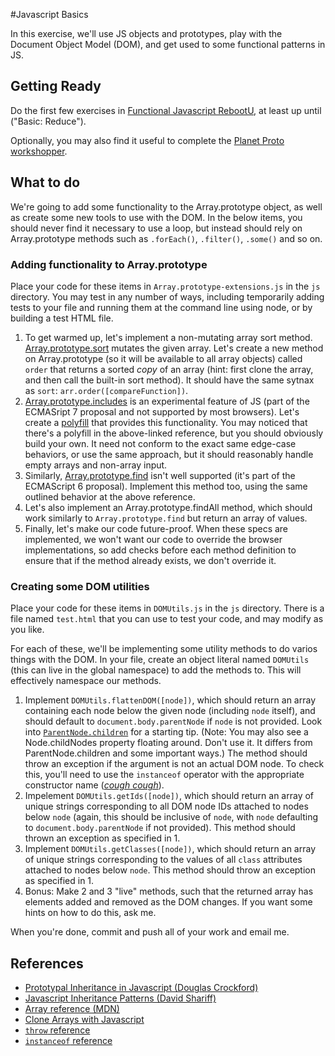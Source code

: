#Javascript Basics

In this exercise, we'll use JS objects and prototypes, play with the Document Object Model (DOM), and get used to some functional patterns in JS.

## Getting Ready
Do the first few exercises in [Functional Javascript RebootU](https://github.com/jesseilev/functional-javascript-rebootu), at least up until ("Basic: Reduce").

Optionally, you may also find it useful to complete the [Planet Proto workshopper](http://nodeschool.io/#workshoppers).

## What to do
We're going to add some functionality to the Array.prototype object, as well as create some new tools to use with the DOM. In the below items, you should never find it necessary to use a loop, but instead should rely on Array.prototype methods such as `.forEach()`, `.filter()`, `.some()` and so on.

### Adding functionality to Array.prototype

Place your code for these items in `Array.prototype-extensions.js` in the `js` directory. You may test in any number of ways, including temporarily adding tests to your file and running them at the command line using node, or by building a test HTML file.

1. To get warmed up, let's implement a non-mutating array sort method. [Array.prototype.sort](https://developer.mozilla.org/en-US/docs/Web/JavaScript/Reference/Global_Objects/Array/sort) mutates the given array. Let's create a new method on Array.prototype (so it will be available to all array objects) called `order` that returns a sorted *copy* of an array (hint: first clone the array, and then call the built-in sort method). It should have the same sytnax as `sort`: `arr.order([compareFunction])`.
2. [Array.prototype.includes](https://developer.mozilla.org/en-US/docs/Web/JavaScript/Reference/Global_Objects/Array/includes) is an experimental feature of JS (part of the ECMASript 7 proposal and not supported by most browsers). Let's create a [polyfill](http://en.wikipedia.org/wiki/Polyfill) that provides this functionality. You may noticed that there's a polyfill in the above-linked reference, but you should obviously build your own. It need not conform to the exact same edge-case behaviors, or use the same approach, but it should reasonably handle empty arrays and non-array input.
3. Similarly, [Array.prototype.find](https://developer.mozilla.org/en-US/docs/Web/JavaScript/Reference/Global_Objects/Array/find) isn't well supported (it's part of the ECMAScript 6 proposal). Implement this method too, using the same outlined behavior at the above reference.
4. Let's also implement an Array.prototype.findAll method, which should work similarly to `Array.prototype.find` but return an array of values.
5. Finally, let's make our code future-proof. When these specs are implemented, we won't want our code to override the browser implementations, so add checks before each method definition to ensure that if the method already exists, we don't override it.

### Creating some DOM utilities

Place your code for these items in `DOMUtils.js` in the `js` directory. There is a file named `test.html` that you can use to test your code, and may modify as you like.

For each of these, we'll be implementing some utility methods to do varios things with the DOM. In your file, create an object literal named `DOMUtils` (this can live in the global namespace) to add the methods to. This will effectively namespace our methods.

1. Implement `DOMUtils.flattenDOM([node])`, which should return an array containing each node below the given node (including `node` itself), and should default to `document.body.parentNode` if `node` is not provided. Look into [`ParentNode.children`](https://developer.mozilla.org/en-US/docs/Web/API/ParentNode/children) for a starting tip. (Note: You may also see a Node.childNodes property floating around. Don't use it. It differs from ParentNode.children and some important ways.) The method should throw an exception if the argument is not an actual DOM node. To check this, you'll need to use the `instanceof` operator with the appropriate constructor name ([*cough* *cough*](https://developer.mozilla.org/en-US/docs/Web/API/HTMLElement)).
2. Impelement `DOMUtils.getIds([node])`, which should return an array of unique strings corresponding to all DOM node IDs attached to nodes below `node` (again, this should be inclusive of `node`, with `node` defaulting to `document.body.parentNode` if not provided). This method should thrown an exception as specified in 1.
3. Implement `DOMUtils.getClasses([node])`, which should return an array of unique strings corresponding to the values of all `class` attributes attached to nodes below `node`. This method should throw an exception as specified in 1.
4. Bonus: Make 2 and 3 "live" methods, such that the returned array has elements added and removed as the DOM changes. If you want some hints on how to do this, ask me.

When you're done, commit and push all of your work and email me.

## References
* [Prototypal Inheritance in Javascript (Douglas Crockford)](http://javascript.crockford.com/prototypal.html)
* [Javascript Inheritance Patterns (David Shariff)](http://davidshariff.com/blog/javascript-inheritance-patterns/)
* [Array reference (MDN)](https://developer.mozilla.org/en-US/docs/Web/JavaScript/Reference/Global_Objects/Array)
* [Clone Arrays with Javascript](http://davidwalsh.name/javascript-clone-array)
* [`throw` reference](https://developer.mozilla.org/en-US/docs/Web/JavaScript/Reference/Statements/throw)
* [`instanceof` reference](https://developer.mozilla.org/en-US/docs/Web/JavaScript/Reference/Operators/instanceof)
